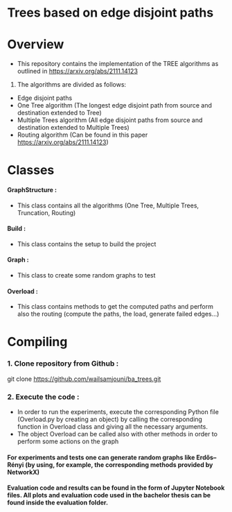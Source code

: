 # Trees based on edge disjoint paths
# Overview
* This repository contains the implementation of the TREE algorithms as outlined in https://arxiv.org/abs/2111.14123
1. The algorithms are divided as follows:
* Edge disjoint paths
* One Tree algorithm (The longest edge disjoint path from source and destination extended to Tree)
* Multiple Trees algorithm (All edge disjoint paths from source and destination extended to Multiple Trees)
* Routing algorithm (Can be found in this paper https://arxiv.org/abs/2111.14123)
# Classes
#### GraphStructure :
* This class contains all the algorithms (One Tree, Multiple Trees, Truncation, Routing)
#### Build :
* This class contains the setup to build the project
#### Graph :
* This class to create some random graphs to test
#### Overload :
* This class contains methods to get the computed paths and perform also the routing (compute the paths, the load,  generate failed edges...)
# Compiling
### 1. Clone repository from Github :
git clone https://github.com/wailsamjouni/ba_trees.git
### 2. Execute the code :
* In order to run the experiments, execute the corresponding Python file (Overload.py by creating an object) by calling the corresponding function in Overload class and giving all the necessary arguments.
* The object Overload can be called also with other methods in order to perform some actions on the graph
#### For experiments and tests one can generate random graphs like Erdős–Rényi (by using, for example, the corresponding methods provided by NetworkX)
#### Evaluation code and results can be found in the form of Jupyter Notebook files. All plots and evaluation code used in the bachelor thesis can be found inside the evaluation folder.
